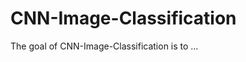 
<!-- README.md is generated from README.Rmd. Please edit that file -->

# CNN-Image-Classification

<!-- badges: start -->
<!-- badges: end -->

The goal of CNN-Image-Classification is to …
